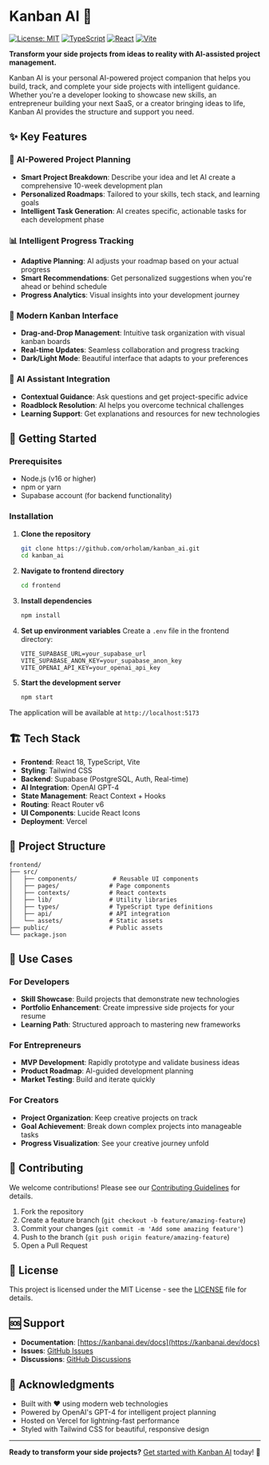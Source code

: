 # **Kanban AI** 🤖

[![License: MIT](https://img.shields.io/badge/License-MIT-yellow.svg)](https://opensource.org/licenses/MIT)
[![TypeScript](https://img.shields.io/badge/TypeScript-007ACC?style=flat&logo=typescript&logoColor=white)](https://www.typescriptlang.org/)
[![React](https://img.shields.io/badge/React-20232A?style=flat&logo=react&logoColor=61DAFB)](https://reactjs.org/)
[![Vite](https://img.shields.io/badge/Vite-646CFF?style=flat&logo=vite&logoColor=white)](https://vitejs.dev/)

**Transform your side projects from ideas to reality with AI-assisted project management.**

Kanban AI is your personal AI-powered project companion that helps you build, track, and complete your side projects with intelligent guidance. Whether you're a developer looking to showcase new skills, an entrepreneur building your next SaaS, or a creator bringing ideas to life, Kanban AI provides the structure and support you need.

## ✨ **Key Features**

### 🎯 **AI-Powered Project Planning**
- **Smart Project Breakdown**: Describe your idea and let AI create a comprehensive 10-week development plan
- **Personalized Roadmaps**: Tailored to your skills, tech stack, and learning goals
- **Intelligent Task Generation**: AI creates specific, actionable tasks for each development phase

### 📊 **Intelligent Progress Tracking**
- **Adaptive Planning**: AI adjusts your roadmap based on your actual progress
- **Smart Recommendations**: Get personalized suggestions when you're ahead or behind schedule
- **Progress Analytics**: Visual insights into your development journey

### 🎨 **Modern Kanban Interface**
- **Drag-and-Drop Management**: Intuitive task organization with visual kanban boards
- **Real-time Updates**: Seamless collaboration and progress tracking
- **Dark/Light Mode**: Beautiful interface that adapts to your preferences

### 🤖 **AI Assistant Integration**
- **Contextual Guidance**: Ask questions and get project-specific advice
- **Roadblock Resolution**: AI helps you overcome technical challenges
- **Learning Support**: Get explanations and resources for new technologies

## 🚀 **Getting Started**

### Prerequisites
- Node.js (v16 or higher)
- npm or yarn
- Supabase account (for backend functionality)

### Installation

1. **Clone the repository**
   ```bash
   git clone https://github.com/orholam/kanban_ai.git
   cd kanban_ai
   ```

2. **Navigate to frontend directory**
   ```bash
   cd frontend
   ```

3. **Install dependencies**
   ```bash
   npm install
   ```

4. **Set up environment variables**
   Create a `.env` file in the frontend directory:
   ```env
   VITE_SUPABASE_URL=your_supabase_url
   VITE_SUPABASE_ANON_KEY=your_supabase_anon_key
   VITE_OPENAI_API_KEY=your_openai_api_key
   ```

5. **Start the development server**
   ```bash
   npm start
   ```

The application will be available at `http://localhost:5173`

## 🏗️ **Tech Stack**

- **Frontend**: React 18, TypeScript, Vite
- **Styling**: Tailwind CSS
- **Backend**: Supabase (PostgreSQL, Auth, Real-time)
- **AI Integration**: OpenAI GPT-4
- **State Management**: React Context + Hooks
- **Routing**: React Router v6
- **UI Components**: Lucide React Icons
- **Deployment**: Vercel

## 📁 **Project Structure**

```
frontend/
├── src/
│   ├── components/          # Reusable UI components
│   ├── pages/              # Page components
│   ├── contexts/           # React contexts
│   ├── lib/                # Utility libraries
│   ├── types/              # TypeScript type definitions
│   ├── api/                # API integration
│   └── assets/             # Static assets
├── public/                 # Public assets
└── package.json
```

## 🎯 **Use Cases**

### For Developers
- **Skill Showcase**: Build projects that demonstrate new technologies
- **Portfolio Enhancement**: Create impressive side projects for your resume
- **Learning Path**: Structured approach to mastering new frameworks

### For Entrepreneurs
- **MVP Development**: Rapidly prototype and validate business ideas
- **Product Roadmap**: AI-guided development planning
- **Market Testing**: Build and iterate quickly

### For Creators
- **Project Organization**: Keep creative projects on track
- **Goal Achievement**: Break down complex projects into manageable tasks
- **Progress Visualization**: See your creative journey unfold

## 🤝 **Contributing**

We welcome contributions! Please see our [Contributing Guidelines](CONTRIBUTING.md) for details.

1. Fork the repository
2. Create a feature branch (`git checkout -b feature/amazing-feature`)
3. Commit your changes (`git commit -m 'Add some amazing feature'`)
4. Push to the branch (`git push origin feature/amazing-feature`)
5. Open a Pull Request

## 📄 **License**

This project is licensed under the MIT License - see the [LICENSE](LICENSE) file for details.

## 🆘 **Support**

- **Documentation**: [https://kanbanai.dev/docs](https://kanbanai.dev/docs)
- **Issues**: [GitHub Issues](https://github.com/orholam/kanban_ai/issues)
- **Discussions**: [GitHub Discussions](https://github.com/orholam/kanban_ai/discussions)

## 🙏 **Acknowledgments**

- Built with ❤️ using modern web technologies
- Powered by OpenAI's GPT-4 for intelligent project planning
- Hosted on Vercel for lightning-fast performance
- Styled with Tailwind CSS for beautiful, responsive design

---

**Ready to transform your side projects?** [Get started with Kanban AI](https://kanbanai.dev) today! 🚀